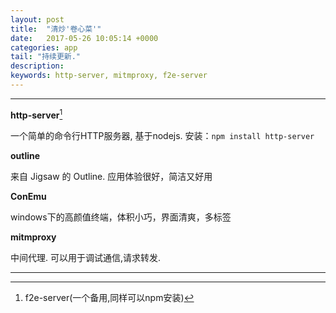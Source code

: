 ```yaml
---
layout: post
title:  "清炒'卷心菜'"
date:   2017-05-26 10:05:14 +0000
categories: app
tail: "持续更新."
description: 
keywords: http-server, mitmproxy, f2e-server
---
```

---
**http-server**[^foot1]

一个简单的命令行HTTP服务器, 基于nodejs.
    安装：`npm install http-server`

**outline**

来自 Jigsaw 的 Outline.
应用体验很好，简洁又好用

**ConEmu**

windows下的高颜值终端，体积小巧，界面清爽，多标签

**mitmproxy**

中间代理. 可以用于调试通信,请求转发.

---
[^foot1]: f2e-server(一个备用,同样可以npm安装)
